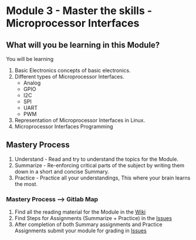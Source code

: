 # Module 3 - Master the skills - Microprocessor Interfaces 

## What will you be learning in this Module?
You will be learning 
1. Basic Electronics concepts of basic electronics.  
2. Different types of Microprocessor Interfaces.
    - Analog
    - GPIO
    - I2C
    - SPI
    - UART
    - PWM
3. Representation of Microprocessor Interfaces in Linux.
4. Microprocessor Interfaces Programming


## Mastery Process

1. Understand - Read and try to understand the topics for the Module.
2. Summarize - Re-enforcing critical parts of the subject by writing them down in a short and concise Summary.
3. Practice - Practice all your understandings, This where your brain learns the most.


### Mastery Process --> Gitlab Map

1. Find all the reading material for the Module in the [Wiki](https://gitlab.iotiot.in/newbies/iot-internship-feb-20/module4/wikis/home)
2. Find Steps for Assignments (Summarize + Practice) in the [Issues](https://gitlab.iotiot.in/newbies/iot-internship-feb-20/module4/issues)
3. After completion of both Summary assignments and Practice Assignments submit your module for grading in [Issues](https://gitlab.iotiot.in/newbies/iot-internship-feb-20/module4/issues)
